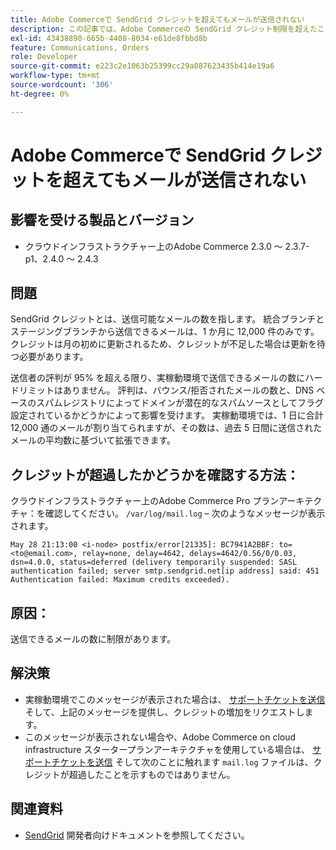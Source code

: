 ```yaml
---
title: Adobe Commerceで SendGrid クレジットを超えてもメールが送信されない
description: この記事では、Adobe Commerceの SendGrid クレジット制限を超えたことが原因でメールが送信されない場合の解決策を説明します。
exl-id: 43438890-665b-4408-8034-e61de8fbbd8b
feature: Communications, Orders
role: Developer
source-git-commit: e223c2e1063b25399cc29a087623435b414e19a6
workflow-type: tm+mt
source-wordcount: '306'
ht-degree: 0%

---
```


# Adobe Commerceで SendGrid クレジットを超えてもメールが送信されない

## 影響を受ける製品とバージョン

* クラウドインフラストラクチャー上のAdobe Commerce 2.3.0 ～ 2.3.7-p1、2.4.0 ～ 2.4.3

## 問題

SendGrid クレジットとは、送信可能なメールの数を指します。 統合ブランチとステージングブランチから送信できるメールは、1 か月に 12,000 件のみです。 クレジットは月の初めに更新されるため、クレジットが不足した場合は更新を待つ必要があります。

送信者の評判が 95% を超える限り、実稼動環境で送信できるメールの数にハードリミットはありません。 評判は、バウンス/拒否されたメールの数と、DNS ベースのスパムレジストリによってドメインが潜在的なスパムソースとしてフラグ設定されているかどうかによって影響を受けます。 実稼動環境では、1 日に合計 12,000 通のメールが割り当てられますが、その数は、過去 5 日間に送信されたメールの平均数に基づいて拡張できます。

## クレジットが超過したかどうかを確認する方法：

クラウドインフラストラクチャー上のAdobe Commerce Pro プランアーキテクチャ：を確認してください。 `/var/log/mail.log`  – 次のようなメッセージが表示されます。

`May 28 21:13:00 <i-node> postfix/error[21335]: BC7941A2BBF: to=<to@email.com>, relay=none, delay=4642, delays=4642/0.56/0/0.03, dsn=4.0.0, status=deferred (delivery temporarily suspended: SASL authentication failed; server smtp.sendgrid.net[ip address] said: 451 Authentication failed: Maximum credits exceeded).`

## 原因：

送信できるメールの数に制限があります。

## 解決策

* 実稼動環境でこのメッセージが表示された場合は、 [サポートチケットを送信](/help/help-center-guide/help-center/magento-help-center-user-guide.md#submit-ticket) そして、上記のメッセージを提供し、クレジットの増加をリクエストします。
* このメッセージが表示されない場合や、Adobe Commerce on cloud infrastructure スタータープランアーキテクチャを使用している場合は、 [サポートチケットを送信](/help/help-center-guide/help-center/magento-help-center-user-guide.md#submit-ticket) そして次のことに触れます `mail.log` ファイルは、クレジットが超過したことを示すものではありません。

## 関連資料

* [SendGrid](https://devdocs.magento.com/cloud/project/sendgrid.html) 開発者向けドキュメントを参照してください。
